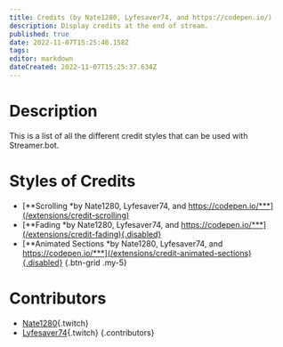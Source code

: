 ```yaml
---
title: Credits (by Nate1280, Lyfesaver74, and https://codepen.io/)
description: Display credits at the end of stream.
published: true
date: 2022-11-07T15:25:40.158Z
tags: 
editor: markdown
dateCreated: 2022-11-07T15:25:37.634Z
---
```


# Description

This is a list of all the different credit styles that can be used with Streamer.bot.

# Styles of Credits
* [**Scrolling *by Nate1280, Lyfesaver74, and https://codepen.io/***](/extensions/credit-scrolling)
* [**Fading *by Nate1280, Lyfesaver74, and https://codepen.io/***](/extensions/credit-fading){.disabled}
* [**Animated Sections *by Nate1280, Lyfesaver74, and https://codepen.io/***](/extensions/credit-animated-sections){.disabled}
{.btn-grid .my-5}

# Contributors
 - [Nate1280](https://www.twitch.tv/Nate1280){.twitch}
 - [Lyfesaver74](https://www.twitch.tv/Lyfesaver74){.twitch}
 {.contributors}